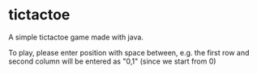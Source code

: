 # tictactoe
A simple tictactoe game made with java.

To play, please enter position with space between, e.g. the first row and second column will be entered as "0,1" (since we start from 0)

